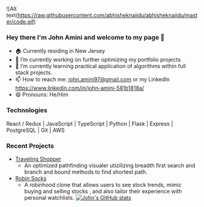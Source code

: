 ![Alt text(https://raw.githubusercontent.com/abhisheknaiidu/abhisheknaiidu/master/code.gif)
### Hey there I'm John Amini and welcome to my page 👋
- 🏠 Currently residing in New Jersey
- 🔭 I’m currently working on further optimizing my portfolio projects.
- 🌱 I’m currently learning practical application of algorithms within full stack projects.
- 📫 How to reach me: john.amini97@gmail.com or my LinkedIn https://www.linkedin.com/in/john-amini-581b1818a/
- 😄 Pronouns: He/Him

### Technologies 
  React / Redux | JavaScript | TypeScript | Python | Flask | Express | PostgreSQL | Git | AWS
  
### Recent Projects
- [Traveling Shopper](https://github.com/John-Amini/ShoppingSpree)
  - An optimized pathfinding visualer utizilizing breadth first search and branch and bound methods to find shortest path.
- [Robin Socks](https://github.com/pierikm/robinhood-clone)
  -  A robinhood clone that allows users to see stock trends, mimic buying and selling stocks , and also tailor their experience with personal watchlists.
[![John's GitHub stats](https://github-readme-stats.vercel.app/api?username=John-Amini)](https://github.com/John-Amini/github-readme-stats)
